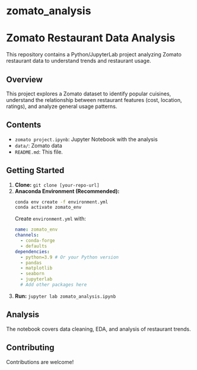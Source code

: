 # zomato_analysis
# Zomato Restaurant Data Analysis

This repository contains a Python/JupyterLab project analyzing Zomato restaurant data to understand trends and restaurant usage.

## Overview

This project explores a Zomato dataset to identify popular cuisines, understand the relationship between restaurant features (cost, location, ratings), and analyze general usage patterns.

## Contents

*   `zomato project.ipynb`: Jupyter Notebook with the analysis
*   `data/`:  Zomato data
*   `README.md`: This file.

## Getting Started

1.  **Clone:** `git clone [your-repo-url]`
2.  **Anaconda Environment (Recommended):**
    ```bash
    conda env create -f environment.yml  
    conda activate zomato_env       
    ```
    Create `environment.yml` with:
    ```yaml
    name: zomato_env
    channels:
      - conda-forge
      - defaults
    dependencies:
      - python=3.9 # Or your Python version
      - pandas
      - matplotlib
      - seaborn
      - jupyterlab
      # Add other packages here
    ```
4.  **Run:** `jupyter lab zomato_analysis.ipynb`

## Analysis

The notebook covers data cleaning, EDA, and analysis of restaurant trends.

## Contributing

Contributions are welcome!
